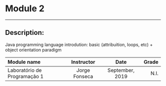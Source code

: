 # Module 2

--- 

## Description: 
Java programming language introdution: basic (attribuition, loops, etc) + object orientation paradigm 

| Module name | Instructor | Date | Grade |
| :---------- | :--------: | :---: | ----: |
| Laboratório de Programação 1 | Jorge Fonseca | September, 2019 | N.I. |
